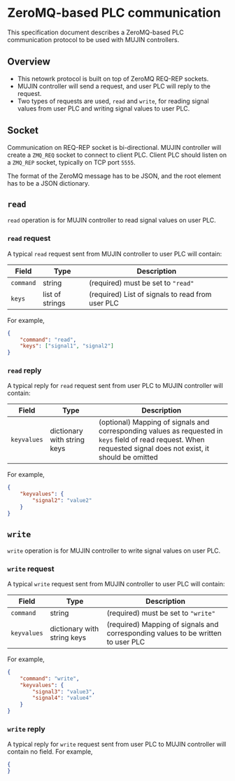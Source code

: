 # ZeroMQ-based PLC communication

This specification document describes a ZeroMQ-based PLC communication protocol to be used with MUJIN controllers.

## Overview

- This netowrk protocol is built on top of ZeroMQ REQ-REP sockets.
- MUJIN controller will send a request, and user PLC will reply to the request.
- Two types of requests are used, `read` and `write`, for reading signal values from user PLC and writing signal values to user PLC.

## Socket

Communication on REQ-REP socket is bi-directional. MUJIN controller will create a `ZMQ_REQ` socket to connect to client PLC. Client PLC should listen on a `ZMQ_REP` socket, typically on TCP port `5555`.

The format of the ZeroMQ message has to be JSON, and the root element has to be a JSON dictionary.

## `read`

`read` operation is for MUJIN controller to read signal values on user PLC.

### `read` request

A typical `read` request sent from MUJIN controller to user PLC will contain:

| Field | Type | Description |
| - | - | - |
| `command` | string | (required) must be set to `"read"` |
| `keys` | list of strings | (required) List of signals to read from user PLC |

For example,

```json
{
    "command": "read",
    "keys": ["signal1", "signal2"]
}
```

### `read` reply

A typical reply for `read` request sent from user PLC to MUJIN controller will contain:

| Field | Type | Description |
| - | - | - |
| `keyvalues` | dictionary with string keys | (optional) Mapping of signals and corresponding values as requested in `keys` field of read request. When requested signal does not exist, it should be omitted |

For example,

```json
{
    "keyvalues": {
        "signal2": "value2"
    }
}
```

## `write`

`write` operation is for MUJIN controller to write signal values on user PLC.

### `write` request

A typical `write` request sent from MUJIN controller to user PLC will contain:

| Field | Type | Description |
| - | - | - |
| `command` | string | (required) must be set to `"write"` |
| `keyvalues` | dictionary with string keys | (required) Mapping of signals and corresponding values to be written to user PLC |

For example,

```json
{
    "command": "write",
    "keyvalues": {
        "signal3": "value3",
        "signal4": "value4"
    }
}
```

### `write` reply

A typical reply for `write` request sent from user PLC to MUJIN controller will contain no field. For example,

```json
{
}
```
